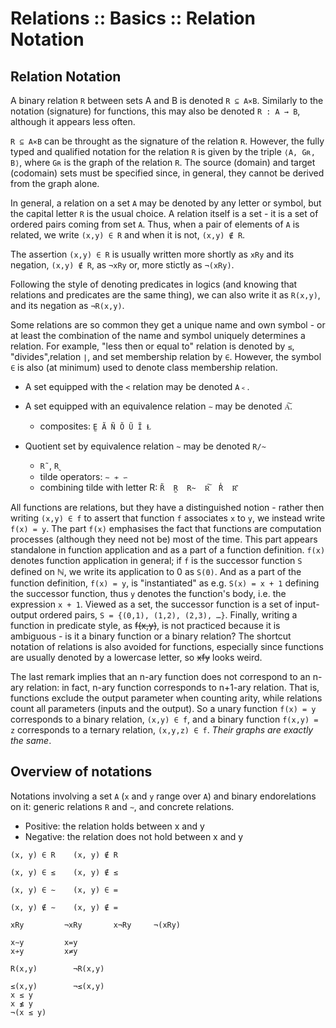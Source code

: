 # Relations :: Basics :: Relation Notation

## Relation Notation

A binary relation `R` between sets A and B is denoted `R ⊆ A×B`. Similarly to the notation (signature) for functions, this may also be denoted `R : A → B`, although it appears less often.

`R ⊆ A×B` can be throught as the signature of the relation `R`. However, the fully typed and qualified notation for the relation `R` is given by the triple `⟨A, Gʀ, B⟩`, where `Gʀ` is the graph of the relation `R`. The source (domain) and target (codomain) sets must be specified since, in general, they cannot be derived from the graph alone.





In general, a relation on a set `A` may be denoted by any letter or symbol, but the capital letter `R` is the usual choice. A relation itself is a set - it is a set of ordered pairs coming from set `A`. Thus, when a pair of elements of `A` is related, we write `(x,y) ∈ R` and when it is not, `(x,y) ∉ R`.

The assertion `(x,y) ∈ R` is usually written more shortly as `xRy` and its negation, `(x,y) ∉ R`, as `¬xRy` or, more stictly as `¬(xRy)`.

Following the style of denoting predicates in logics (and knowing that relations and predicates are the same thing), we can also write it as `R(x,y)`, and its negation as `¬R(x,y)`.

Some relations are so common they get a unique name and own symbol - or at least the combination of the name and symbol uniquely determines a relation. For example, "less then or equal to" relation is denoted by `≤`, "divides",relation `∣`, and set membership relation by `∈`. However, the symbol `∈` is also (at minimum) used to denote class membership relation.


* A set equipped with the `<` relation may be denoted `A﹤`.

* A set equipped with an equivalence relation `∼` may be denoted `A͠`.
  - composites: `Ḛ Ã Ñ Õ Ũ Ĩ Ɫ `

* Quotient set by equivalence relation `~` may be denoted `R/~`
  - `R˜`, `R˷`
  - tilde operators: `∼ ≁ ∽`
  - combining tilde with letter R: `R̃  R̰  R̴  R͠  R̾  R͊ `



All functions are relations, but they have a distinguished notion - rather then writing `(x,y) ∈ f` to assert that function `f` associates `x` to `y`, we instead write `f(x) = y`. The part `f(x)` emphasises the fact that functions are computation processes (although they need not be) most of the time. This part appears standalone in function application and as a part of a function definition. `f(x)` denotes function application in general; if `f` is the successor function `S` defined on ℕ, we write its application to 0 as `S(0)`. And as a part of the function definition, `f(x) = y`, is "instantiated" as e.g. `S(x) = x + 1` defining the successor function, thus `y` denotes the function's body, i.e. the expression `x + 1`. Viewed as a set, the successor function is a set of input-output ordered pairs, `S = {(0,1), (1,2), (2,3), …}`. Finally, writing a function in predicate style, as ~~f(x,y)~~, is not practiced because it is ambiguous - is it a binary function or a binary relation? The shortcut notation of relations is also avoided for functions, especially since functions are usually denoted by a lowercase letter, so ~~xfy~~ looks weird.

The last remark implies that an n-ary function does not correspond to an n-ary relation: in fact, n-ary function corresponds to n+1-ary relation. That is, functions exclude the output parameter when counting arity, while relations count all parameters (inputs and the output). So a unary function `f(x) = y` corresponds to a binary relation, `(x,y) ∈ f`, and a binary function `f(x,y) = z` corresponds to a ternary relation, `(x,y,z) ∈ f`. *Their graphs are exactly the same*.

## Overview of notations

Notations involving a set `A` (`x` and `y` range over `A`) and binary endorelations on it: generic relations `R` and `∼`, and concrete relations.
- Positive: the relation holds between x and y
- Negative: the relation does not hold between x and y

```
(x, y) ∈ R    (x, y) ∉ R

(x, y) ∈ ≤    (x, y) ∉ ≤

(x, y) ∈ ∼    (x, y) ∈ =

(x, y) ∉ ∼    (x, y) ∉ =

xRy         ¬xRy       x¬Ry     ¬(xRy)

x∼y         x=y
x≁y         x≠y

R(x,y)        ¬R(x,y)

≤(x,y)        ¬≤(x,y)
x ≤ y
x ≰ y
¬(x ≤ y)
```
